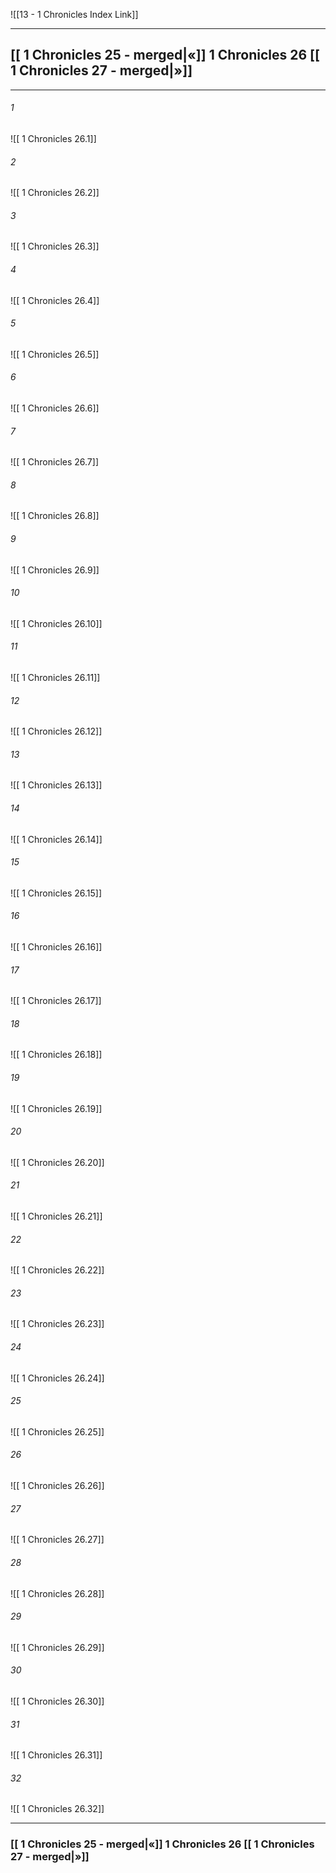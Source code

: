  ![[13 - 1 Chronicles Index Link]]

---
##  [[ 1 Chronicles 25 - merged|«]]  1 Chronicles 26 [[ 1 Chronicles 27 - merged|»]]

---

###### 1
![[ 1 Chronicles 26.1]] 

###### 2
![[ 1 Chronicles 26.2]] 

###### 3
![[ 1 Chronicles 26.3]] 

###### 4
![[ 1 Chronicles 26.4]]

###### 5 
![[ 1 Chronicles 26.5]] 

###### 6
![[ 1 Chronicles 26.6]] 

###### 7
![[ 1 Chronicles 26.7]] 

###### 8
![[ 1 Chronicles 26.8]] 

###### 9
![[ 1 Chronicles 26.9]] 

###### 10
![[ 1 Chronicles 26.10]] 

###### 11
![[ 1 Chronicles 26.11]] 

###### 12
![[ 1 Chronicles 26.12]]

###### 13
![[ 1 Chronicles 26.13]] 

###### 14
![[ 1 Chronicles 26.14]] 

###### 15
![[ 1 Chronicles 26.15]]

###### 16
![[ 1 Chronicles 26.16]] 

###### 17
![[ 1 Chronicles 26.17]]

###### 18
![[ 1 Chronicles 26.18]] 

###### 19
![[ 1 Chronicles 26.19]] 

###### 20
![[ 1 Chronicles 26.20]]

###### 21
![[ 1 Chronicles 26.21]] 

###### 22
![[ 1 Chronicles 26.22]] 

###### 23
![[ 1 Chronicles 26.23]]

###### 24
![[ 1 Chronicles 26.24]] 

###### 25
![[ 1 Chronicles 26.25]]

###### 26
![[ 1 Chronicles 26.26]] 

###### 27
![[ 1 Chronicles 26.27]] 

###### 28
![[ 1 Chronicles 26.28]]

###### 29
![[ 1 Chronicles 26.29]] 

###### 30
![[ 1 Chronicles 26.30]] 

###### 31
![[ 1 Chronicles 26.31]] 

###### 32
![[ 1 Chronicles 26.32]] 


---
###  [[ 1 Chronicles 25 - merged|«]]  1 Chronicles 26 [[ 1 Chronicles 27 - merged|»]]